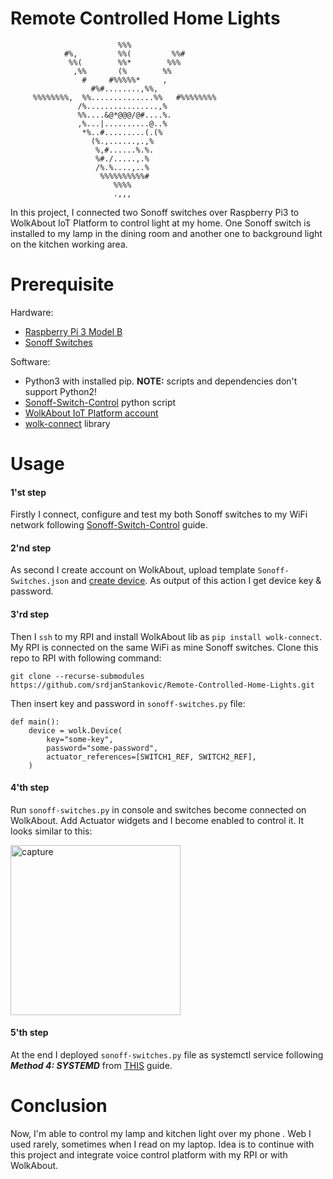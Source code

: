 # Remote Controlled Home Lights
                            %%%                            
                #%,         %%(         %%#                
                 %%(        %%*        %%%                 
                  ,%%       (%        %%                   
                    #     #%%%%%*     ,                    
                      #%#........,%%,                      
         %%%%%%%%,  %%..............%%   #%%%%%%%%         
                   /%................,%                    
                   %%....&@*@@@/@#....%.                   
                   ,%...|..........@..%                    
                    *%..#.........(.(%                     
                      (%.,......,.,%                       
                       %,#......%.%.                       
                       %#./.....,.%                        
                       /%.%....,..%                        
                        %%%%%%%%%%#                        
                           %%%%                           
                           .,,,                            
                                                                                        

In this project, I connected two Sonoff switches over Raspberry Pi3 to WolkAbout IoT Platform to control light at my home. One Sonoff switch is installed to my lamp in the dining room and another one to background light on the kitchen working area.

# Prerequisite

Hardware:
 * [Raspberry Pi 3 Model B](https://www.raspberrypi.org/products/raspberry-pi-3-model-b/)
 * [Sonoff Switches](https://www.sonoff.in/index.php?route=product/product&path=62&product_id=75)

Software:
 * Python3 with installed pip. **NOTE:** scripts and dependencies don't support Python2!
 * [Sonoff-Switch-Control](https://github.com/srdjanStankovic/Sonoff-Switch-Control) python script
 * [WolkAbout IoT Platform account](https://demo.wolkabout.com/#/get-started)
 * [wolk-connect](https://pypi.org/project/wolk-connect/) library

# Usage

#### 1'st step
Firstly I connect, configure and test my both Sonoff switches to my WiFi network following [Sonoff-Switch-Control](https://github.com/srdjanStankovic/Sonoff-Switch-Control) guide.

#### 2'nd step
As second I create account on WolkAbout, upload template `Sonoff-Switches.json` and [create device]((https://www.youtube.com/watch?v=QllMw9Tw2ns)). As output of this action I get device key & password.

#### 3'rd step
Then I `ssh` to my RPI and install WolkAbout lib as `pip install wolk-connect`. My RPI is connected on the same WiFi as mine Sonoff switches. 
Clone this repo to RPI with following command:

`git clone --recurse-submodules https://github.com/srdjanStankovic/Remote-Controlled-Home-Lights.git`

Then insert key and password in `sonoff-switches.py` file:
```
def main():
    device = wolk.Device(
        key="some-key",
        password="some-password",
        actuator_references=[SWITCH1_REF, SWITCH2_REF],
    )
```

#### 4'th step
Run `sonoff-switches.py` in console and switches become connected on WolkAbout.
Add Actuator widgets and I become enabled to control it. It looks similar to this:

<img width="272" alt="capture" src="https://user-images.githubusercontent.com/8199494/51498816-403e4c00-1dc8-11e9-9b69-c41bc9acaf73.PNG">

#### 5'th step
At the end I deployed `sonoff-switches.py` file as systemctl service following ***Method 4: SYSTEMD*** from [THIS](https://www.dexterindustries.com/howto/run-a-program-on-your-raspberry-pi-at-startup/) guide.

# Conclusion
Now, I'm able to control my lamp and kitchen light over my phone . Web I used rarely, sometimes when I read on my laptop. Idea is to continue with this project and integrate voice control platform with my RPI or with WolkAbout.
